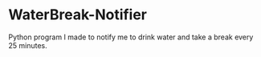 # WaterBreak-Notifier
Python program I made to notify me to drink water and take a break every 25 minutes. 
